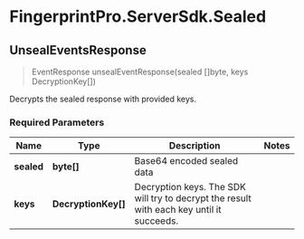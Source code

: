 # FingerprintPro.ServerSdk.Sealed

## **UnsealEventsResponse**

> EventResponse unsealEventResponse(sealed []byte, keys DecryptionKey[])

Decrypts the sealed response with provided keys.

### Required Parameters

| Name       | Type                | Description                                                                              | Notes |
|------------|---------------------|------------------------------------------------------------------------------------------|-------|
| **sealed** | **byte[]**          | Base64 encoded sealed data                                                               |       |
| **keys**   | **DecryptionKey[]** | Decryption keys. The SDK will try to decrypt the result with each key until it succeeds. |       | 
